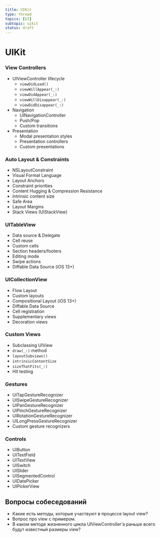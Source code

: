 ```yaml
---
title: UIKit
type: thread
topics: [UI]
subtopic: uikit
status: draft
---
```


# UIKit


### View Controllers
- UIViewController lifecycle
  - `viewDidLoad()`
  - `viewWillAppear(_:)`
  - `viewDidAppear(_:)`
  - `viewWillDisappear(_:)`
  - `viewDidDisappear(_:)`
- Navigation
  - UINavigationController
  - Push/Pop
  - Custom transitions
- Presentation
  - Modal presentation styles
  - Presentation controllers
  - Custom presentations

### Auto Layout & Constraints
- NSLayoutConstraint
- Visual Format Language
- Layout Anchors
- Constraint priorities
- Content Hugging & Compression Resistance
- Intrinsic content size
- Safe Area
- Layout Margins
- Stack Views (UIStackView)

### UITableView
- Data source & Delegate
- Cell reuse
- Custom cells
- Section headers/footers
- Editing mode
- Swipe actions
- Diffable Data Source (iOS 13+)

### UICollectionView
- Flow Layout
- Custom layouts
- Compositional Layout (iOS 13+)
- Diffable Data Source
- Cell registration
- Supplementary views
- Decoration views

### Custom Views
- Subclassing UIView
- `draw(_:)` method
- `layoutSubviews()`
- `intrinsicContentSize`
- `sizeThatFits(_:)`
- Hit testing

### Gestures
- UITapGestureRecognizer
- UISwipeGestureRecognizer
- UIPanGestureRecognizer
- UIPinchGestureRecognizer
- UIRotationGestureRecognizer
- UILongPressGestureRecognizer
- Custom gesture recognizers

### Controls
- UIButton
- UITextField
- UITextView
- UISwitch
- UISlider
- UISegmentedControl
- UIDatePicker
- UIPickerView

## Вопросы собеседований
- Какие есть методы, которые участвуют в процессе layout view?
- Вопрос про view с примером.
- В каком методе жизненного цикла UIViewController’а раньше всего будут известный размеры view?

